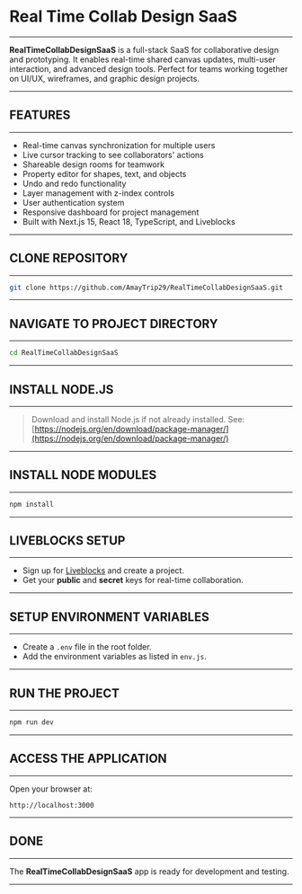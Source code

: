 # **Real Time Collab Design SaaS**

---

**RealTimeCollabDesignSaaS** is a full-stack SaaS for collaborative design and prototyping.
It enables real-time shared canvas updates, multi-user interaction, and advanced design tools.
Perfect for teams working together on UI/UX, wireframes, and graphic design projects.

---

## **FEATURES**

---

* Real-time canvas synchronization for multiple users
* Live cursor tracking to see collaborators' actions
* Shareable design rooms for teamwork
* Property editor for shapes, text, and objects
* Undo and redo functionality
* Layer management with z-index controls
* User authentication system
* Responsive dashboard for project management
* Built with Next.js 15, React 18, TypeScript, and Liveblocks

---

## **CLONE REPOSITORY**

---

```bash
git clone https://github.com/AmayTrip29/RealTimeCollabDesignSaaS.git
```

---

## **NAVIGATE TO PROJECT DIRECTORY**

---

```bash
cd RealTimeCollabDesignSaaS
```

---

## **INSTALL NODE.JS**

---

> Download and install Node.js if not already installed.
> See: [https://nodejs.org/en/download/package-manager/](https://nodejs.org/en/download/package-manager/)

---

## **INSTALL NODE MODULES**

---

```bash
npm install
```

---

## **LIVEBLOCKS SETUP**

---

* Sign up for [Liveblocks](https://liveblocks.io/) and create a project.
* Get your **public** and **secret** keys for real-time collaboration.

---

## **SETUP ENVIRONMENT VARIABLES**

---

* Create a `.env` file in the root folder.
* Add the environment variables as listed in `env.js`.

---

## **RUN THE PROJECT**

---

```bash
npm run dev
```

---

## **ACCESS THE APPLICATION**

---

Open your browser at:

```
http://localhost:3000
```

---

## **DONE**

---

The **RealTimeCollabDesignSaaS** app is ready for development and testing.

---
